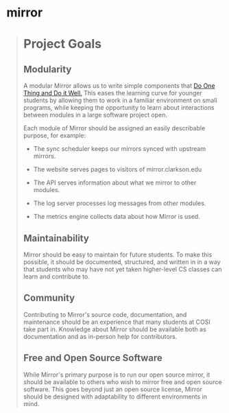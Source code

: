 # mirror


> # Project Goals
>
> ## Modularity
> A modular Mirror allows us to write simple components that
> [Do One Thing and Do it Well.](https://en.wikipedia.org/wiki/Unix_philosophy)
> This eases the learning curve for younger students by allowing them to work
> in a familiar environment on small programs, while keeping the opportunity to
> learn about interactions between modules in a large software project open.
>
> Each module of Mirror should be assigned an easily describable purpose,
> for example:
>
> - The sync scheduler keeps our mirrors synced with upstream mirrors.
>
> - The website serves pages to visitors of mirror.clarkson.edu
>
> - The API serves information about what we mirror to other modules.
>
> - The log server processes log messages from other modules.
>
> - The metrics engine collects data about how Mirror is used.
>
> ## Maintainability
>
> Mirror should be easy to maintain for future students. To make this possible,
> it should be documented, structured, and written in in a way that students who
> may have not yet taken higher-level CS classes can learn and contribute to.
>
> ## Community
>
> Contributing to Mirror's source code, documentation, and maintenance should be
> an experience that many students at COSI take part in. Knowledge about Mirror
> should be available both as documentation and as in-person help for 
> contributors.
>
> ## Free and Open Source Software
> 
> While Mirror's primary purpose is to run our open source mirror, it should be
> available to others who wish to mirror free and open source software. This 
> goes beyond just an open source license, Mirror should be designed with
> adaptability to different environments in mind.
>